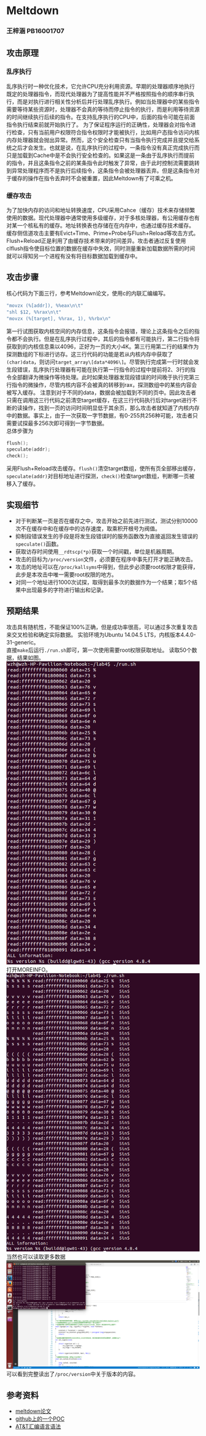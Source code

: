 # Meltdown
### 王梓涵 PB16001707
## 攻击原理
### 乱序执行
乱序执行时一种优化技术，它允许CPU充分利用资源。早期的处理器顺序地执行既定的处理器指令，而现代处理器为了提高性能并不严格按照指令的顺序串行执行，而是对执行进行相关性分析后并行处理乱序执行。例如当处理器中的某些指令需要等待某些资源时，处理器不会真的等待而停止指令的执行，而是利用等待资源的时间继续执行后续的指令。在支持乱序执行的CPU中，后面的指令可能在前面指令执行结束前就开始执行了。
为了保证程序运行的正确性，处理器会对指令进行检查，只有当前用户权限符合指令权限时才能被执行，比如用户态指令访问内核内存处理器就会抛出异常。然而，这个安全检查只有当指令执行完成并且提交给系统之后才会发生。也就是说，在乱序执行的过程中，一条指令没有真正完成执行而只是加载到Cache中是不会执行安全检查的。如果这是一条由于乱序执行而提前的指令，并且这条指令之前的某条指令此时触发了异常，由于此时控制流需要跳转到异常处理程序而不是执行后续指令，这条指令会被处理器丢弃。但是这条指令对于缓存的操作在指令丢弃时不会被重置，因此Meltdown有了可乘之机。
### 缓存攻击
为了加快内存的访问和地址转换速度，CPU采用Cahce（缓存）技术来存储频繁使用的数据。现代处理器中通常使用多级缓存，对于多核处理器，有公用缓存也有对某一个核私有的缓存。地址转换表也存储在在内存中，也通过缓存技术缓存。
缓存侧信道攻击主要有Evict+Time、Prime+Probe与Flush+Reload等攻击方式。Flush+Reload正是利用了由缓存技术带来的时间差异。攻击者通过反复使用clflush指令使目标位置的数据在缓存中失效，同时测量重新加载数据所需的时间就可以得知另一个进程有没有将目标数据加载到缓存中。
## 攻击步骤
核心代码为下面三行，参考Meltdown论文，使用c的内联汇编编写。
```c
"movzx (%[addr]), %%eax\n\t"
"shl $12, %%rax\n\t"
"movzx (%[target], %%rax, 1), %%rbx\n"
```
第一行试图获取内核空间的内存信息，这条指令会报错，理论上这条指令之后的指令都不会执行。但是在乱序执行过程中，其后的指令都有可能执行，第二行指令将获取到的内核信息乘以4096，正好为一页的大小4K。第三行用第二行的结果作为探测数组的下标进行访存。这三行代码的功能是若从内核内存中获取了`(char)data`，则访问`target_array\[data*4096\]`。尽管执行完成第一行时就会发生段错误，乱序执行处理器有可能在执行第一行指令的过程中提前将2、3行的指令全部翻译为微操作等待处理。此时如果处理器发现段错误的时间晚于执行完第三行指令的微操作，尽管内核内容不会被真的转移到rax，探测数组中的某些内容会被写入缓存。
注意到对于不同的data，数据会被加载到不同的页中。因此攻击者只需在调用这三行代码之前清空target缓存，在这三行代码执行后对target进行不断的读操作，找到一页的访问时间明显低于其余页，那么攻击者就知道了内核内存中的数据。事实上，由于一次获取一字节数据，有0-255共256种可能，攻击者只需要试探最多256次即可得到一字节数据。  
总体步骤为
```c
flush();
speculate(addr);
check();
```  
采用Flush+Reload攻击缓存。`flush()`清空target数组，使所有页全部移出缓存，`speculate(addr)`对目标地址进行探测，`check()`检查target数组，判断哪一页被移入了缓存。
## 实现细节
* 对于判断某一页是否在缓存之中，攻击开始之前先进行测试，测试分别10000次不在缓存中和在缓存中的访存速度，取乘积开根号为阀值。
* 抑制段错误发生的手段是将发生段错误时的服务函数改为直接返回发生错误的`speculate()`函数。
* 获取访存时间使用`__rdtscp(*p)`获取一个时间戳，单位是机器周期。
* 攻击的目标为`/proc/version`文件，必须要在程序中事先打开才能正确攻击。
* 攻击的地址可以在`/proc/kallsyms`中得到，但此步必须要root权限才能获得，此步是本攻击中唯一需要root权限的地方。
* 对同一个地址进行1000次试探，取得到最多次的数据作为一个结果；取5个结果中出现最多的字符进行输出和记录。
## 预期结果
攻击具有随机性，不能保证100%正确，但是成功率很高，可以通过多次重复攻击来交叉检验和确定实际数据。
实验环境为Ubuntu 14.04.5 LTS，内核版本4.4.0-31-generic。  
直接`make`后运行`./run.sh`即可，第一次使用需要root权限获取地址。
读取50个数据，结果如图。  
![result](./1.png)  
打开MOREINFO。  
![result](./2.png)  
当然也可以读取更多数据
![result](./3.png)
可以看到完整读出了`/proc/version`中关于版本的内容。  

## 参考资料
* [meltdown论文](https://meltdownattack.com/meltdown.pdf)
* [github上的一个POC](https://github.com/paboldin/meltdown-exploit.git)
* [AT&T汇编语言语法](https://blog.csdn.net/Levet/article/details/78516307)
